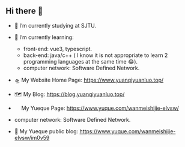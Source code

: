 ## Hi there 👋

<!--
**wdmhswj/wdmhswj** is a ✨ _special_ ✨ repository because its `README.md` (this file) appears on your GitHub profile.

Here are some ideas to get you started:
-->
- 🔭 I’m currently studying at SJTU.
- 🌱 I’m currently learning:
  - front-end: vue3, typescript.
  - back-end: java/c++ ( I know it is not appropriate to learn 2 programming languages at the same time 😂).
  - computer network: Software Defined Network.
- 🛸 My Website Home Page:  https://www.yuanqiyuanluo.top/
- 🗺️ My Blog: https://blog.yuanqiyuanluo.top/
-  <img src="https://avatars.githubusercontent.com/u/34602419?s=200&v=4" width="14px">  My Yueque Page: https://www.yuque.com/wanmeishijie-elvsw/

  - computer network: Software Defined Network.
  - 📄 My Yueque public blog: https://www.yuque.com/wanmeishijie-elvsw/im0v59
<!--
- 👯 I’m looking to collaborate on ...
- 🤔 I’m looking for help with ...
- 💬 Ask me about ...
- 📫 How to reach me: ...
- 😄 Pronouns: ...
- ⚡ Fun fact: ...
-->

